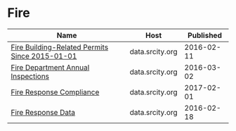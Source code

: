 # Fire

Name | Host | Published
---- | ---- | ---------
[Fire Building-Related Permits Since 2015-01-01](../datasets/h553-bxek.md) | data.srcity.org | 2016-02-11
[Fire Department Annual Inspections](../datasets/cmjg-efs2.md) | data.srcity.org | 2016-03-02
[Fire Response Compliance](../datasets/q3vj-z25u.md) | data.srcity.org | 2017-02-01
[Fire Response Data](../datasets/xat7-6zyk.md) | data.srcity.org | 2016-02-18

